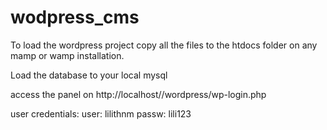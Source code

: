 # wodpress_cms

To load the wordpress project copy all the files to the htdocs folder on any mamp or wamp installation.

Load the database to your local mysql

access the panel on http://localhost//wordpress/wp-login.php

user credentials:
user: lilithnm
passw: lili123